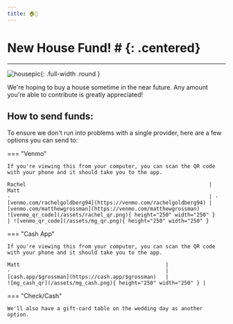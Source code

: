 ```yaml
---
title: 🏠💸
---
```

# New House Fund! # {: .centered}
---

![housepic](/assets/house.jpg){: .full-width .round }

We're hoping to buy a house sometime in the near future.
Any amount you're able to contribute is greatly appreciated!


## How to send funds:
To ensure we don't run into problems with a single provider, here are a few options you can send to:

=== "Venmo"

    If you're viewing this from your computer, you can scan the QR code with your phone and it should take you to the app.

    Rachel                                                           | Matt
    -                                                                | -
    [venmo.com/rachelgoldberg94](https://venmo.com/rachelgoldberg94) | [venmo.com/matthewgrossman](https://venmo.com/matthewgrossman)
    ![venmo_qr_code](/assets/rachel_qr.png){ height="250" width="250" }          | ![venmo_qr_code](/assets/mg_qr.png){ height="250" width="250" }

=== "Cash App"

    If you're viewing this from your computer, you can scan the QR code with your phone and it should take you to the app.

    Matt                                               |
    -                                                  |
    [cash.app/$grossman](https://cash.app/$grossman)   |
    ![mg_cash_qr](/assets/mg_cash.png){ height="250" width="250" } |

=== "Check/Cash"

    We'll also have a gift-card table on the wedding day as another option.
